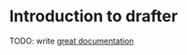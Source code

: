 # Introduction to drafter

TODO: write [great documentation](http://jacobian.org/writing/great-documentation/what-to-write/)
